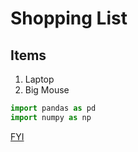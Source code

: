 # Shopping List
## Items

1. Laptop
2. Big Mouse

``` py
import pandas as pd
import numpy as np
```

[FYI](README.md)

